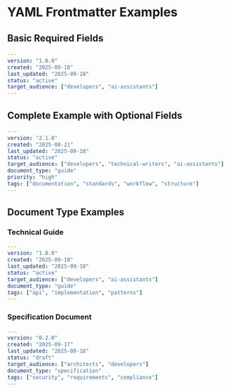 # YAML Frontmatter Examples

## Basic Required Fields

```yaml
---
version: "1.0.0"
created: "2025-09-18"
last_updated: "2025-09-18"
status: "active"
target_audience: ["developers", "ai-assistants"]
---
```

## Complete Example with Optional Fields

```yaml
---
version: "2.1.0"
created: "2025-08-21"
last_updated: "2025-09-18"
status: "active"
target_audience: ["developers", "technical-writers", "ai-assistants"]
document_type: "guide"
priority: "high"
tags: ["documentation", "standards", "workflow", "structure"]
---
```

## Document Type Examples

### Technical Guide

```yaml
---
version: "1.0.0"
created: "2025-09-18"
last_updated: "2025-09-18"
status: "active"
target_audience: ["developers", "ai-assistants"]
document_type: "guide"
tags: ["api", "implementation", "patterns"]
---
```

### Specification Document

```yaml
---
version: "0.2.0"
created: "2025-09-17"
last_updated: "2025-09-18"
status: "draft"
target_audience: ["architects", "developers"]
document_type: "specification"
tags: ["security", "requirements", "compliance"]
---
```
